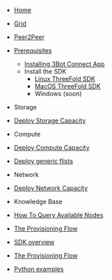 * [Home](/)
* [Grid](/grid/README.md)
* [Peer2Peer](/grid/peer2peer_storage_compute/README.md)

* [Prerequisites](/grid/peer2peer_storage_compute/prerequisites/prerequisites.md)
    * [Installing 3Bot Connect App](/grid/peer2peer_storage_compute/prerequisites/3bot-connect-app.md)
    * Install the SDK
      * [Linux ThreeFold SDK](/grid/peer2peer_storage_compute/prerequisites/threefold-sdk-linux.md)
      * [MacOS ThreeFold SDK](/grid/peer2peer_storage_compute/prerequisites/threefold-sdk-macos.md)
      * Windows (soon)
      

* Storage
* [Deploy Storage Capacity](/grid/peer2peer_storage_compute/use_cases/storage.md)

* Compute
* [Deploy Compute Capacity](/grid/peer2peer_storage_compute/use_cases/compute.md)
* [Deploy generic flists](/grid/peer2peer_storage_compute/use_cases/generic-flist.md)

* Network
* [Deploy Network Capacity](/grid/peer2peer_storage_compute/use_cases/compute.md)

* Knowledge Base
* [How To Query Available Nodes](/grid/peer2peer_storage_compute/general/query-nodes.md)
* [The Provisioning Flow](/grid/peer2peer_storage_compute/general/provisioningflow.md)
* [SDK overview](/grid/peer2peer_storage_compute/general/jumpscale_SDK/README.md)
* [The Provisioning Flow](/grid/peer2peer_storage_compute/general/provisioningflow.md)
* [Python examples](/grid/peer2peer_storage_compute/use_cases/examples/README.md)

